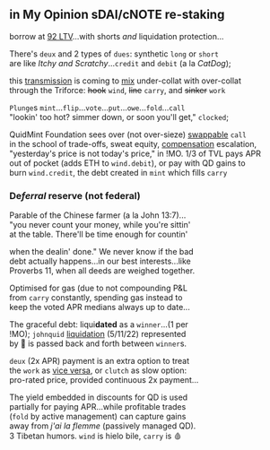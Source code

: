 ## in My Opinion sDAI/cNOTE re-staking
   
 borrow at [92 LTV](https://twitter.com/QuidMint/status/1788043869113708955)...with shorts *and* liquidation protection...

There's `deux` and 2 types of `dues`: synthetic `long` or `short`  
are like *Itchy and Scratchy*...`credit` and `debit` (a la *CatDog*);  

this [transmission](https://en.wikipedia.org/wiki/Intercarrier_method) is coming to [mix](https://youtu.be/ndQM3kVb06I) under-collat with over-collat  
through the Triforce: ~~hook~~ `wind`, ~~line~~ `carry`, and ~~sinker~~ `work` 
  
`Plunge`s `mint`...`flip`...`vote`...`put`...`owe`...`fold`...`call`   
"lookin' too hot? simmer down, or soon you'll get," `clocked`;  

QuidMint Foundation sees over (not over-sieze) [swappable](https://twitter.com/guil_lambert/status/1772423853316219051) `call`    
in the school of trade-offs, sweat equity,  [compensation](https://www.tabers.com/tabersonline/view/Tabers-Dictionary/730522/all/compensation) escalation,   
"yesterday's price is not today's price," in !MO. 1/3 of TVL pays APR   
out of pocket (adds ETH to `wind.debit`), or
pay with QD gains to  
burn `wind.credit`, the debt created in `mint` which fills `carry`    
 

### De*ferral* reserve (not federal)  

Parable of the Chinese farmer (a la John 13:7)...   
"you never count your money, while you're sittin'  
at the table. There'll be time enough for countin'  

when the dealin' done." We never know if the bad  
debt actually happens...in our best interests...like  
Proverbs 11, when all deeds are weighed together.    

Optimised for gas (due to not compounding P&L   
from `carry` constantly, spending gas instead to  
 keep the voted APR medians always up to date...   


The graceful debt: liqui**dated** as a `winner`...(1 per  
!MO); `johnquid` [liquidation]((https://mirror.xyz/quid.eth/LZ4pS8tVAAkZVSYqJWoihs19cdMhgWESsLr9dIhvL40)) (5/11/22) represented  
by 👕 is passed back and forth between `winner`s.  

`deux` (2x APR) payment is an extra option to treat  
the `work` as [vice versa](https://www.instagram.com/p/CnPsieFKzRQ/),
or `clutch` as slow option:  
pro-rated price, provided continuous 2x payment...

The yield embedded in discounts for QD is used   
partially for paying APR...while profitable trades  
(`fold` by active management) can capture gains  
away from *j'ai la flemme*  (passively managed QD).  
3 Tibetan humors. `wind` is hielo bile, `carry` is 🩸